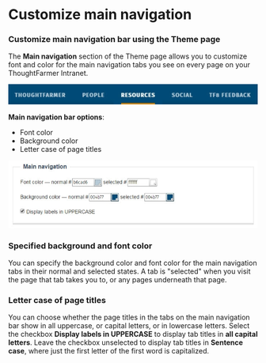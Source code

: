 # Customize main navigation

### Customize main navigation bar using the Theme page

The **Main navigation** section of the Theme page allows you to customize font and color for the main navigation tabs you see on every page on your ThoughtFarmer Intranet.

![](../../../../.gitbook/assets/1%20%2815%29.jpg)

**Main navigation bar options**:

* Font color
* Background color
* Letter case of page titles

![](../../../../.gitbook/assets/2%20%2825%29.jpg)

### Specified background and font color

You can specify the background color and font color for the main navigation tabs in their normal and selected states. A tab is "selected" when you visit the page that tab takes you to, or any pages underneath that page.

### Letter case of page titles

You can choose whether the page titles in the tabs on the main navigation bar show in all uppercase, or capital letters, or in lowercase letters. Select the checkbox **Display labels in UPPERCASE** to display tab titles in **all capital letters**. Leave the checkbox unselected to display tab titles in **Sentence case**, where just the first letter of the first word is capitalized.  


